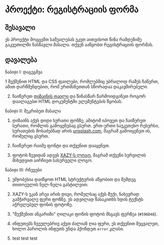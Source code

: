 # პროექტი: რეგისტრაციის ფორმა

## შესავალი

ეს პროექტი მოგცემთ საშუალებას უკეთ აითვისოთ წინა რამდენიმე გაკვეთილში ნასწავლი მასალა. თქვენ ააწყობთ რეგისტრაციის ფორმას.

## დავალება

<div className="homework">

ნაბიჯი I: დაგეგმვა

1 შექმენით HTML და CSS ფაილები, რომლებშიც უბრალოდ რამეს ჩაწერთ, ამით დარწმუნდებით, რომ ერთმანეთთან სწორადაა დაკავშირებული.

2. ჩაიწერეთ [დიზაინის ფაილი]() და წინასწარ წარმოიდგინეთ როგორ დაალაგებთ HTML დოკუმენტში ელემენტების წყობას.

ნაბიჯი II: შეკრიბეთ მასალა

1. დიზაინს აქვს დიდი სურათი ფონზე, ამიტომ იპოვეთ და ჩაიწერეთ სურათი, რომლის გამოყენებაც გსურთ. ერთ-ერთი საუკეთესო რესურსი, სურათების მოსაძებნად არის [unsplash.com](https://unsplash.com/photos/green-leaf-plant-in-close-up-photography-25xggax4bSA), მაგრამ გამოიყენეთ ის, რომელიც გსურთ.

2. ჩაიწერეთ რაიმე ფონტი და თქვენით დააყენეთ.

3. ფოტოს ზევიდან ადევს [XAZY-ს ლოგო](), მაგრამ თქვენი სურვილის მიხედვით აირჩიეთ სასურველი ლოგო.

ნაბიჯი III: რჩევები

1. უმჯობესია დაიწყოთ HTML სტრუქტურის აწყობით და შემდეგ თითოეულის ნელ-ნელა გასტილვით.

2. XAZY-ს უკან არეა არის დივი, რომელსაც აქვს მუქი, ნახევრად გამჭირვალე ფერი ფონზე. ეს ადვილად წასაკითხს ხდის ტექსტს აჭრელებულ ფონის ფოტოზე.

3. "შექმენით ანგარიში" ღილაკი ფონის ფოტოს მსგავს ფერზეა (`#596D48`).

4. ინფუთებს ჩვეულებრივ აქვთ ძალიან ღია ფერი, ეს თქვენით შეცვალეთ, ხოლო პაროლის ინფუთს უნდა ჰქონდეთ `error` კლასი.

5. test test test
 
</div>